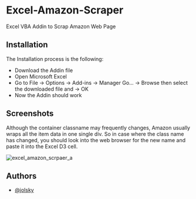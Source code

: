 # Excel-Amazon-Scraper
Excel VBA Addin to Scrap Amazon Web Page

## Installation

The Installation process is the following:

-  Download the Addin file
- Open Microsoft Excel
- Go to File -> Options -> Add-ins -> Manager Go... -> Browse then select the downloaded file and -> OK
- Now the Addin should work 

## Screenshots

Although the container classname may frequently changes, Amazon usually wraps all the item data in one single div. So in case where the class name has changed, you should look into the web browser for the new name and paste it into the Excel D3 cell. 

![excel_amazon_scrpaer_a](https://user-images.githubusercontent.com/42306447/227422991-f15bbe66-68e5-4c20-8be1-d13b8f8fbb48.png)

## Authors
- [@jolsky](https://github.com/jolsky)
